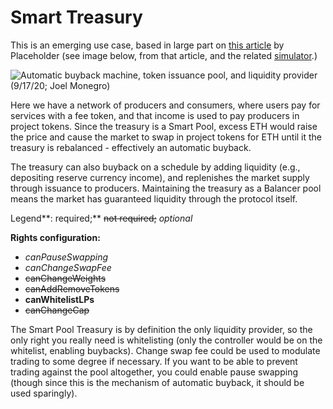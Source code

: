 # Smart Treasury

This is an emerging use case, based in large part on [this article](https://www.placeholder.vc/blog/2020/9/17/stop-burning-tokens-buyback-and-make-instead) by Placeholder \(see image below, from that article, and the related [simulator](https://drive.google.com/file/d/1xTyQAQgTyl6Ajkl7AYzA6yB_X2H-5RVn/view).\)

![Automatic buyback machine, token issuance pool, and liquidity provider \(9/17/20; Joel Monegro\)](../../.gitbook/assets/buyback+and+make+placeholder.jpeg)

Here we have a network of producers and consumers, where users pay for services with a fee token, and that income is used to pay producers in project tokens. Since the treasury is a Smart Pool, excess ETH would raise the price and cause the market to swap in project tokens for ETH until it the treasury is rebalanced - effectively an automatic buyback.

The treasury can also buyback on a schedule by adding liquidity \(e.g., depositing reserve currency income\), and replenishes the market supply through issuance to producers. Maintaining the treasury as a Balancer pool means the market has guaranteed liquidity through the protocol itself.

Legend**: required;** ~~not required;~~ _optional_

**Rights configuration:**

* _canPauseSwapping_
* _canChangeSwapFee_
* ~~canChangeWeights~~
* ~~canAddRemoveTokens~~
* **canWhitelistLPs**
* ~~canChangeCap~~

The Smart Pool Treasury is by definition the only liquidity provider, so the only right you really need is whitelisting \(only the controller would be on the whitelist, enabling buybacks\). Change swap fee could be used to modulate trading to some degree if necessary. If you want to be able to prevent trading against the pool altogether, you could enable pause swapping \(though since this is the mechanism of automatic buyback, it should be used sparingly\).

